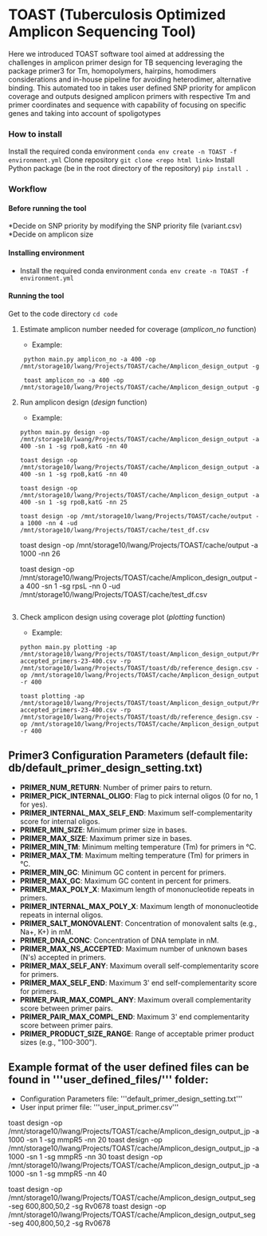# TOAST (Tuberculosis Optimized Amplicon Sequencing Tool)
<!-- - TB and Other pathogen Amplicon Sequencing Tool
- TB ONT Amplicon Sequencing Tool -->

Here we introduced TOAST software tool aimed at addressing the challenges in amplicon primer design for TB sequencing leveraging the package primer3 for Tm, homopolymers, hairpins, homodimers considerations and in-house pipeline for avoiding heterodimer, alternative binding. This automated too in takes user defined SNP priority for amplicon coverage and outputs designed amplicon primers with respective Tm and primer coordinates and sequence with capability of focusing on specific genes and taking into account of spoligotypes 

### How to install
Install the required conda environment
```conda env create -n TOAST -f environment.yml```
Clone repository
```git clone <repo html link>```
Install Python package (be in the root directory of the repository)
```pip install .```

### Workflow
#### Before running the tool
*Decide on SNP priority by modifying the SNP priority file (variant.csv)
*Decide on amplicon size

#### Installing environment
- Install the required conda environment
    ```conda env create -n TOAST -f environment.yml```
    
#### Running the tool
Get to the code directory
```cd code```

1. Estimate amplicon number needed for coverage (*amplicon_no* function)
   - Example: 
   ```
    python main.py amplicon_no -a 400 -op /mnt/storage10/lwang/Projects/TOAST/cache/Amplicon_design_output -g

    toast amplicon_no -a 400 -op /mnt/storage10/lwang/Projects/TOAST/cache/Amplicon_design_output -g
   ```
2. Run amplicon design (*design* function)
    - Example: 
    ```
    python main.py design -op /mnt/storage10/lwang/Projects/TOAST/cache/Amplicon_design_output -a 400 -sn 1 -sg rpoB,katG -nn 40 
    
    toast design -op /mnt/storage10/lwang/Projects/TOAST/cache/Amplicon_design_output -a 400 -sn 1 -sg rpoB,katG -nn 40 
    
    toast design -op /mnt/storage10/lwang/Projects/TOAST/cache/Amplicon_design_output -a 400 -sn 1 -sg rpoB,katG -nn 25

    toast design -op /mnt/storage10/lwang/Projects/TOAST/cache/output -a 1000 -nn 4 -ud /mnt/storage10/lwang/Projects/TOAST/cache/test_df.csv
    ```
    toast design -op /mnt/storage10/lwang/Projects/TOAST/cache/output -a 1000 -nn 26

    toast design -op /mnt/storage10/lwang/Projects/TOAST/cache/Amplicon_design_output -a 400 -sn 1 -sg rpsL -nn 0 -ud /mnt/storage10/lwang/Projects/TOAST/cache/test_df.csv
    ```
3. Check amplicon design using coverage plot (*plotting* function)
    - Example: 
    ```
    python main.py plotting -ap /mnt/storage10/lwang/Projects/TOAST/toast/Amplicon_design_output/Primer_design-accepted_primers-23-400.csv -rp /mnt/storage10/lwang/Projects/TOAST/toast/db/reference_design.csv -op /mnt/storage10/lwang/Projects/TOAST/cache/Amplicon_design_output -r 400
    
    toast plotting -ap /mnt/storage10/lwang/Projects/TOAST/toast/Amplicon_design_output/Primer_design-accepted_primers-23-400.csv -rp /mnt/storage10/lwang/Projects/TOAST/toast/db/reference_design.csv -op /mnt/storage10/lwang/Projects/TOAST/cache/Amplicon_design_output -r 400
    ``` 


## Primer3 Configuration Parameters (default file: db/default_primer_design_setting.txt)

- **PRIMER_NUM_RETURN**: Number of primer pairs to return.
- **PRIMER_PICK_INTERNAL_OLIGO**: Flag to pick internal oligos (0 for no, 1 for yes).
- **PRIMER_INTERNAL_MAX_SELF_END**: Maximum self-complementarity score for internal oligos.
- **PRIMER_MIN_SIZE**: Minimum primer size in bases.
- **PRIMER_MAX_SIZE**: Maximum primer size in bases.
- **PRIMER_MIN_TM**: Minimum melting temperature (Tm) for primers in °C.
- **PRIMER_MAX_TM**: Maximum melting temperature (Tm) for primers in °C.
- **PRIMER_MIN_GC**: Minimum GC content in percent for primers.
- **PRIMER_MAX_GC**: Maximum GC content in percent for primers.
- **PRIMER_MAX_POLY_X**: Maximum length of mononucleotide repeats in primers.
- **PRIMER_INTERNAL_MAX_POLY_X**: Maximum length of mononucleotide repeats in internal oligos.
- **PRIMER_SALT_MONOVALENT**: Concentration of monovalent salts (e.g., Na+, K+) in mM.
- **PRIMER_DNA_CONC**: Concentration of DNA template in nM.
- **PRIMER_MAX_NS_ACCEPTED**: Maximum number of unknown bases (N's) accepted in primers.
- **PRIMER_MAX_SELF_ANY**: Maximum overall self-complementarity score for primers.
- **PRIMER_MAX_SELF_END**: Maximum 3' end self-complementarity score for primers.
- **PRIMER_PAIR_MAX_COMPL_ANY**: Maximum overall complementarity score between primer pairs.
- **PRIMER_PAIR_MAX_COMPL_END**: Maximum 3' end complementarity score between primer pairs.
- **PRIMER_PRODUCT_SIZE_RANGE**: Range of acceptable primer product sizes (e.g., "100-300").

## Example format of the user defined files can be found in '''user_defined_files/''' folder:

  - Configuration Parameters file: '''default_primer_design_setting.txt'''
  - User input primer file: '''user_input_primer.csv'''







toast design -op /mnt/storage10/lwang/Projects/TOAST/cache/Amplicon_design_output_jp -a 1000 -sn 1 -sg mmpR5 -nn 20
toast design -op /mnt/storage10/lwang/Projects/TOAST/cache/Amplicon_design_output_jp -a 1000 -sn 1 -sg mmpR5 -nn 30
toast design -op /mnt/storage10/lwang/Projects/TOAST/cache/Amplicon_design_output_jp -a 1000 -sn 1 -sg mmpR5 -nn 40


toast design -op /mnt/storage10/lwang/Projects/TOAST/cache/Amplicon_design_output_seg -seg 600,800,50,2 -sg Rv0678
toast design -op /mnt/storage10/lwang/Projects/TOAST/cache/Amplicon_design_output_seg -seg 400,800,50,2 -sg Rv0678
